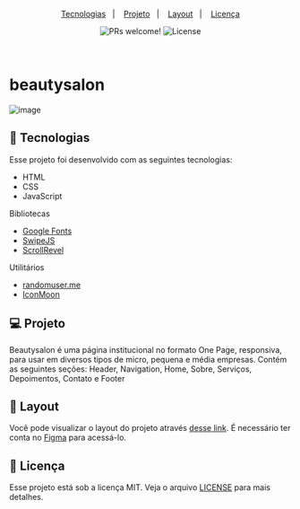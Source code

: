 <p align="center">
  <a href="#-tecnologias">Tecnologias</a>&nbsp;&nbsp;&nbsp;|&nbsp;&nbsp;&nbsp;
  <a href="#-projeto">Projeto</a>&nbsp;&nbsp;&nbsp;|&nbsp;&nbsp;&nbsp;
  <a href="#-layout">Layout</a>&nbsp;&nbsp;&nbsp;|&nbsp;&nbsp;&nbsp;
  <a href="#memo-licença">Licença</a>
</p>

<p align="center">
 <img src="https://img.shields.io/static/v1?label=PRs&message=welcome&color=49AA26&labelColor=000000" alt="PRs welcome!" />

  <img alt="License" src="https://img.shields.io/static/v1?label=license&message=MIT&color=49AA26&labelColor=000000">
</p>

<br>

# beautysalon

![image](https://user-images.githubusercontent.com/55243348/143255744-ee604014-2391-419f-bc43-628df4096191.png)

## 🚀 Tecnologias
Esse projeto foi desenvolvido com as seguintes tecnologias:
- HTML
- CSS
- JavaScript

Bibliotecas
- [Google Fonts](https://fonts.google.com/)
- [SwipeJS](https://github.com/nolimits4web/Swiper)
- [ScrollRevel](https://scrollrevealjs.org)

Utilitários
- [randomuser.me](https://randomuser.me/photos)
- [IconMoon](https://icomoon.io/app/#/select)

## 💻 Projeto
Beautysalon é uma página institucional no formato One Page, responsiva, para usar em diversos tipos de micro, pequena e média empresas. Contém as seguintes seções: Header, Navigation, Home, Sobre, Serviços, Depoimentos, Contato e Footer

## 🔖 Layout
Você pode visualizar o layout do projeto através [desse link](https://www.figma.com/community/file/1009807319507822993/Origin-Six). É necessário ter conta no [Figma](https://figma.com) para acessá-lo.

## 📝 Licença
Esse projeto está sob a licença MIT. Veja o arquivo [LICENSE](.github/LICENSE.md) para mais detalhes.
